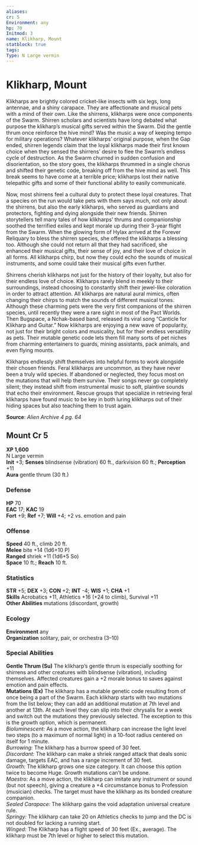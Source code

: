 ```yaml
---
aliases: 
cr: 5
Environment: any
hp: 70
Initmod: 3
name: Klikharp, Mount
statblock: true
tags: 
Type: N Large vermin
---
```


# Klikharp, Mount

Klikharps are brightly colored cricket-like insects with six legs, long antennae, and a shiny carapace. They are affectionate and musical pets with a mind of their own. Like the shirrens, klikharps were once components of the Swarm. Shirren scholars and scientists have long debated what purpose the klikharp’s musical gifts served within the Swarm. Did the gentle thrum once reinforce the hive mind? Was the music a way of keeping tempo for military operations? Whatever klikharps’ original purpose, when the Gap ended, shirren legends claim that the loyal klikharps made their first known choice when they sensed the shirrens’ desire to flee the Swarm’s endless cycle of destruction. As the Swarm churned in sudden confusion and disorientation, so the story goes, the klikharps thrummed in a single chorus and shifted their genetic code, breaking off from the hive mind as well. This break seems to have come at a terrible price; klikharps lost their native telepathic gifts and some of their functional ability to easily communicate.

Now, most shirrens feel a cultural duty to protect these loyal creatures. That a species on the run would take pets with them says much, not only about the shirrens, but also the early klikharps, who served as guardians and protectors, fighting and dying alongside their new friends. Shirren storytellers tell many tales of how klikharps’ thrums and companionship soothed the terrified exiles and kept morale up during their 3-year flight from the Swarm. When the glowing form of Hylax arrived at the Forever Reliquary to bless the shirren species, she offered the klikharps a blessing too. Although she could not return all that they had sacrificed, she enhanced their musical gifts, their sense of joy, and their love of choice in all forms. All klikharps chirp, but now they could echo the sounds of musical instruments, and some could take their musical gifts even further.

Shirrens cherish klikharps not just for the history of their loyalty, but also for their endless love of choice. Klikharps rarely blend in meekly to their surroundings, instead choosing to constantly shift their jewel-like coloration in order to attract attention. All klikharps are natural aural mimics, often changing their chirps to match the sounds of different musical tones. Although these charming pets were the very first companions of the shirren species, until recently they were a rare sight in most of the Pact Worlds. Then Bugspace, a Nchak-based band, released its viral song “Canticle for Klikharp and Guitar.” Now klikharps are enjoying a new wave of popularity, not just for their bright colors and musicality, but for their endless versatility as pets. Their mutable genetic code lets them fill many sorts of pet niches from charming entertainers to guards, mining assistants, pack animals, and even flying mounts.

Klikharps endlessly shift themselves into helpful forms to work alongside their chosen friends. Feral klikharps are uncommon, as they have never been a truly wild species. If abandoned or neglected, they focus most on the mutations that will help them survive. Their songs never go completely silent; they instead shift from instrumental music to soft, plaintive sounds that echo their environment. Rescue groups that specialize in retrieving feral klikharps have found music to be key in both luring klikharps out of their hiding spaces but also teaching them to trust again.

**Source**:  _Alien Archive 4 pg. 64_

## Mount Cr 5

**XP 1,600**  
N Large vermin  
**Init** +3; **Senses** blindsense (vibration) 60 ft., darkvision 60 ft.; **Perception** +11  
**Aura** gentle thrum (30 ft.)

### Defense

**HP** 70  
**EAC** 17; **KAC** 19  
**Fort** +9; **Ref** +7; **Will** +4; +2 vs. emotion and pain  

### Offense

**Speed** 40 ft., climb 20 ft.  
**Melee** bite +14 (1d6+10 P)  
**Ranged** shriek +11 (1d6+5 So)  
**Space** 10 ft.; **Reach** 10 ft.

### Statistics

**STR** +5; **DEX** +3; **CON** +2; **INT** -4; **WIS** +1; **CHA** +1  
**Skills** Acrobatics +11, Athletics +16 (+24 to climb), Survival +11  
**Other Abilities** mutations (discordant, growth)

### Ecology

**Environment** any  
**Organization** solitary, pair, or orchestra (3–10)

### Special Abilities

**Gentle Thrum (Su)** The klikharp’s gentle thrum is especially soothing for shirrens and other creatures with blindsense (vibration), including themselves. Affected creatures gain a +2 morale bonus to saves against emotion and pain effects.  
**Mutations (Ex)** The klikharp has a mutable genetic code resulting from of once being a part of the Swarm. Each klikharp starts with two mutations from the list below; they can add an additional mutation at 7th level and another at 13th. At each level they can slip into their chrysalis for a week and switch out the mutations they previously selected. The exception to this is the growth option, which is permanent.  
_Bioluminescent:_ As a move action, the klikharp can increase the light level two steps (to a maximum of normal light) in a 10-foot radius centered on itself for 1 minute.  
_Burrowing:_ The klikharp has a burrow speed of 30 feet.  
_Discordant:_ The klikharp can make a shriek ranged attack that deals sonic damage, targets EAC, and has a range increment of 30 feet.  
_Growth:_ The klikharp grows one size category. It can choose this option twice to become Huge. Growth mutations can’t be undone.  
_Maestro:_ As a move action, the klikharp can imitate any instrument or sound (but not speech), giving a creature a +4 circumstance bonus to Profession (musician) checks. The target must have the klikharp as its bonded creature companion.  
_Sealed Carapace:_ The klikharp gains the void adaptation universal creature rule.  
_Springy:_ The klikharp can take 20 on Athletics checks to jump and the DC is not doubled for lacking a running start.  
_Winged:_ The Klikharp has a flight speed of 30 feet (Ex., average). The klikharp must be 7th level or higher to select this mutation.
